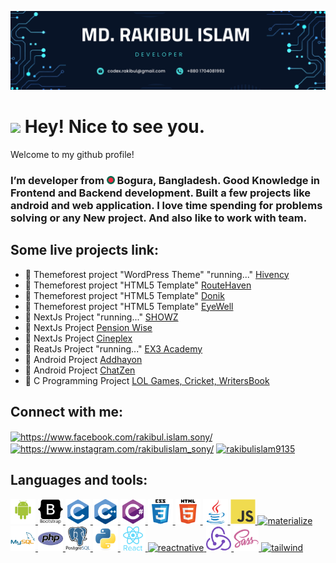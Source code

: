 ![logo](https://github.com/codex-rakibul/codex-rakibul/blob/main/banner.png)
<h1 align="left"><img src="https://emojis.slackmojis.com/emojis/images/1531849430/4246/blob-sunglasses.gif?1531849430" width="30"/> Hey! Nice to see you.</h1>
<p align="left">Welcome to my github profile!</p>

<h3 align="left">I’m developer from  <img src="https://github.com/codex-rakibul/codex-rakibul/blob/main/bangladesh.png" width="13"/> <b>Bogura, Bangladesh</b>. Good Knowledge in Frontend and Backend development. Built a few projects like android and web application. I love time spending for problems solving or any New project. And also like to work with team.</h3>

<h2 align="left">Some live projects link:</h2>

- 📌 Themeforest project "WordPress Theme" "running..." [Hivency](https://hivency.boomdevstheme.com/)
- 📌 Themeforest project "HTML5 Template" [RouteHaven](https://preview.themeforest.net/item/routehaven-travel-tour-booking-html5-template/full_screen_preview/48456553?_ga=2.221992536.1755981974.1696659138-1052435909.1688898313)
- 📌 Themeforest project "HTML5 Template" [Donik](https://preview.themeforest.net/item/donik-charity-fundraising-html5-template/full_screen_preview/48251606?_ga=2.188382824.1755981974.1696659138-1052435909.1688898313)
- 📌 Themeforest project "HTML5 Template" [EyeWell](https://preview.themeforest.net/item/eyewell-eyecare-optometrist-html5-template/full_screen_preview/47397907?_ga=2.83459414.1755981974.1696659138-1052435909.1688898313)
- 📌 NextJs Project "running..." [SHOWZ](https://showz.vercel.app/)
- 📌 NextJs Project [Pension Wise](https://pension-wise.vercel.app/)
- 📌 NextJs Project [Cineplex](https://cineplex-eight.vercel.app/)
- 📌 ReatJs Project "running..." [EX3 Academy](https://lerning-ms-beta.netlify.app/)
- 📌 Android Project [Addhayon](https://drive.google.com/file/d/1WWRYSqMqHnSjf-eng5twrRVsjigsc4tr/view?usp=sharing)
- 📌 Android Project [ChatZen](https://drive.google.com/file/d/1AR3zER1-SSY1q7h0b19-d-yYDRtW11gV/view?usp=drive_link)
- 📌 C Programming Project [LOL Games, Cricket, WritersBook](https://github.com/codex-rakibul/C-Project)


<h2 align="left">Connect with me:</h2>
<p align="left">
<a href="https://fb.com/https://www.facebook.com/rakibul.islam.sony/" target="blank"><img align="center" src="https://raw.githubusercontent.com/rahuldkjain/github-profile-readme-generator/master/src/images/icons/Social/facebook.svg" alt="https://www.facebook.com/rakibul.islam.sony/" height="30" width="40" /></a>
<a href="https://instagram.com/https://www.instagram.com/rakibulislam_sony/" target="blank"><img align="center" src="https://raw.githubusercontent.com/rahuldkjain/github-profile-readme-generator/master/src/images/icons/Social/instagram.svg" alt="https://www.instagram.com/rakibulislam_sony/" height="30" width="40" /></a>
<a href="https://discord.gg/rakibulislam9135" target="blank"><img align="center" src="https://raw.githubusercontent.com/rahuldkjain/github-profile-readme-generator/master/src/images/icons/Social/discord.svg" alt="rakibulislam9135" height="30" width="40" /></a>
</p>

<h2 align="left">Languages and tools:</h2>
<p align="left"> <a href="https://developer.android.com" target="_blank" rel="noreferrer"> <img src="https://raw.githubusercontent.com/devicons/devicon/master/icons/android/android-original-wordmark.svg" alt="android" width="40" height="40"/> </a> <a href="https://getbootstrap.com" target="_blank" rel="noreferrer"> <img src="https://raw.githubusercontent.com/devicons/devicon/master/icons/bootstrap/bootstrap-plain-wordmark.svg" alt="bootstrap" width="40" height="40"/> </a> <a href="https://www.cprogramming.com/" target="_blank" rel="noreferrer"> <img src="https://raw.githubusercontent.com/devicons/devicon/master/icons/c/c-original.svg" alt="c" width="40" height="40"/> </a> <a href="https://www.w3schools.com/cpp/" target="_blank" rel="noreferrer"> <img src="https://raw.githubusercontent.com/devicons/devicon/master/icons/cplusplus/cplusplus-original.svg" alt="cplusplus" width="40" height="40"/> </a> <a href="https://www.w3schools.com/cs/" target="_blank" rel="noreferrer"> <img src="https://raw.githubusercontent.com/devicons/devicon/master/icons/csharp/csharp-original.svg" alt="csharp" width="40" height="40"/> </a> <a href="https://www.w3schools.com/css/" target="_blank" rel="noreferrer"> <img src="https://raw.githubusercontent.com/devicons/devicon/master/icons/css3/css3-original-wordmark.svg" alt="css3" width="40" height="40"/> </a> <a href="https://www.w3.org/html/" target="_blank" rel="noreferrer"> <img src="https://raw.githubusercontent.com/devicons/devicon/master/icons/html5/html5-original-wordmark.svg" alt="html5" width="40" height="40"/> </a> <a href="https://www.java.com" target="_blank" rel="noreferrer"> <img src="https://raw.githubusercontent.com/devicons/devicon/master/icons/java/java-original.svg" alt="java" width="40" height="40"/> </a> <a href="https://developer.mozilla.org/en-US/docs/Web/JavaScript" target="_blank" rel="noreferrer"> <img src="https://raw.githubusercontent.com/devicons/devicon/master/icons/javascript/javascript-original.svg" alt="javascript" width="40" height="40"/> </a> <a href="https://materializecss.com/" target="_blank" rel="noreferrer"> <img src="https://raw.githubusercontent.com/prplx/svg-logos/5585531d45d294869c4eaab4d7cf2e9c167710a9/svg/materialize.svg" alt="materialize" width="40" height="40"/> </a> <a href="https://www.mysql.com/" target="_blank" rel="noreferrer"> <img src="https://raw.githubusercontent.com/devicons/devicon/master/icons/mysql/mysql-original-wordmark.svg" alt="mysql" width="40" height="40"/> </a> <a href="https://www.php.net" target="_blank" rel="noreferrer"> <img src="https://raw.githubusercontent.com/devicons/devicon/master/icons/php/php-original.svg" alt="php" width="40" height="40"/> </a> <a href="https://www.postgresql.org" target="_blank" rel="noreferrer"> <img src="https://raw.githubusercontent.com/devicons/devicon/master/icons/postgresql/postgresql-original-wordmark.svg" alt="postgresql" width="40" height="40"/> </a> <a href="https://www.python.org" target="_blank" rel="noreferrer"> <img src="https://raw.githubusercontent.com/devicons/devicon/master/icons/python/python-original.svg" alt="python" width="40" height="40"/> </a> <a href="https://reactjs.org/" target="_blank" rel="noreferrer"> <img src="https://raw.githubusercontent.com/devicons/devicon/master/icons/react/react-original-wordmark.svg" alt="react" width="40" height="40"/> </a> <a href="https://reactnative.dev/" target="_blank" rel="noreferrer"> <img src="https://reactnative.dev/img/header_logo.svg" alt="reactnative" width="40" height="40"/> </a> <a href="https://redux.js.org" target="_blank" rel="noreferrer"> <img src="https://raw.githubusercontent.com/devicons/devicon/master/icons/redux/redux-original.svg" alt="redux" width="40" height="40"/> </a> <a href="https://sass-lang.com" target="_blank" rel="noreferrer"> <img src="https://raw.githubusercontent.com/devicons/devicon/master/icons/sass/sass-original.svg" alt="sass" width="40" height="40"/> </a> <a href="https://tailwindcss.com/" target="_blank" rel="noreferrer"> <img src="https://www.vectorlogo.zone/logos/tailwindcss/tailwindcss-icon.svg" alt="tailwind" width="40" height="40"/> </a> </p>
